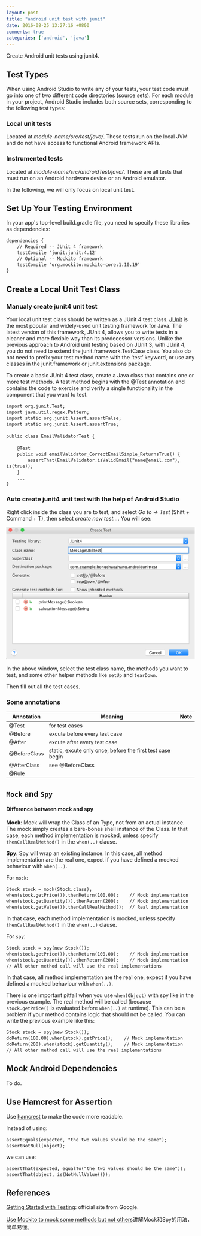 ```yaml
---
layout: post
title: "android unit test with junit"
date: 2016-08-25 13:27:16 +0800
comments: true
categories: ['android', 'java']
---
```


Create Android unit tests using junit4.

<!-- more -->


## Test Types

When using Android Studio to write any of your tests, your test code must go into one of two different code directories (source sets). For each module in your project, Android Studio includes both source sets, corresponding to the following test types:

### Local unit tests

Located at *module-name/src/test/java/*.
These tests run on the local JVM and do not have access to functional Android framework APIs.

### Instrumented tests

Located at *module-name/src/androidTest/java/*.
These are all tests that must run on an Android hardware device or an Android emulator.

In the following, we will only focus on local unit test.

## Set Up Your Testing Environment

In your app's top-level build.gradle file, you need to specify these libraries as dependencies:

```
dependencies {
    // Required -- JUnit 4 framework
    testCompile 'junit:junit:4.12'
    // Optional -- Mockito framework
    testCompile 'org.mockito:mockito-core:1.10.19'
}
```

## Create a Local Unit Test Class

### Manualy create junit4 unit test

Your local unit test class should be written as a JUnit 4 test class. [JUnit](http://junit.org/junit4/) is the most popular and widely-used unit testing framework for Java. The latest version of this framework, JUnit 4, allows you to write tests in a cleaner and more flexible way than its predecessor versions. Unlike the previous approach to Android unit testing based on JUnit 3, with JUnit 4, you do not need to extend the junit.framework.TestCase class. You also do not need to prefix your test method name with the ‘test’ keyword, or use any classes in the junit.framework or junit.extensions package.

To create a basic JUnit 4 test class, create a Java class that contains one or more test methods. A test method begins with the @Test annotation and contains the code to exercise and verify a single functionality in the component that you want to test.

```
import org.junit.Test;
import java.util.regex.Pattern;
import static org.junit.Assert.assertFalse;
import static org.junit.Assert.assertTrue;

public class EmailValidatorTest {

    @Test
    public void emailValidator_CorrectEmailSimple_ReturnsTrue() {
        assertThat(EmailValidator.isValidEmail("name@email.com"), is(true));
    }
    ...
}
```

### Auto create junit4 unit test with the help of Android Studio

Right click inside the class you are to test, and select *Go to -> Test* (Shift + Command + T), then select *create new test...*. You will see:

![auto_create_junit4_unit_test.png](/images/auto_create_junit4_unit_test.png)

In the above window, select the test class name, the methods you want to test, and some other helper methods like `setUp` and `tearDown`.

Then fill out all the test cases. 

### Some annotations

Annotation | Meaning | Note
---|---|---
@Test | for test cases | 
@Before | excute before every test case | 
@After | excute after every test case |
@BeforeClass | static, excute only once, before the first test case begin |
@AfterClass | see @BeforeClass |
@Rule |

## `Mock` and `Spy`


#### Difference between mock and spy

**Mock**: Mock will wrap the Class of an Type, not from an actual instance. The mock simply creates a bare-bones shell instance of the Class. In that case, each method implementation is mocked, unless specify `thenCallRealMethod()` in the `when(..)` clause.

**Spy**: Spy will wrap an existing instance. In this case, all method implementation are the real one, expect if you have defined a mocked behaviour with `when(..)`.

For `mock`:

```
Stock stock = mock(Stock.class);
when(stock.getPrice()).thenReturn(100.00);    // Mock implementation
when(stock.getQuantity()).thenReturn(200);    // Mock implementation
when(stock.getValue()).thenCallRealMethod();  // Real implementation
```

In that case, each method implementation is mocked, unless specify `thenCallRealMethod()` in the `when(..)` clause.

For `spy`:

```
Stock stock = spy(new Stock());
when(stock.getPrice()).thenReturn(100.00);    // Mock implementation
when(stock.getQuantity()).thenReturn(200);    // Mock implementation
// All other method call will use the real implementations
```

In that case, all method implementation are the real one, expect if you have defined a mocked behaviour with `when(..)`.

There is one important pitfall when you use `when(Object)` with spy like in the previous example. The real method will be called (because `stock.getPrice()` is evaluated before `when(..)` at runtime). This can be a problem if your method contains logic that should not be called. You can write the previous example like this:

```
Stock stock = spy(new Stock());
doReturn(100.00).when(stock).getPrice();    // Mock implementation
doReturn(200).when(stock).getQuantity();    // Mock implementation
// All other method call will use the real implementations
```

## Mock Android Dependencies

To do.

## Use Hamcrest for Assertion
Use [hamcrest](https://github.com/hamcrest/hamcrest-junit) to make the code more readable.

Instead of using:

```
assertEquals(expected, "the two values should be the same");
assertNotNull(object);
```

we can use:

```
assertThat(expected, equalTo("the two values should be the same"));
assertThat(object, is(NotNullValue()));
```

## References
[Getting Started with Testing](https://developer.android.com/training/testing/start/index.html): official site from Google.

[Use Mockito to mock some methods but not others](http://stackoverflow.com/questions/14970516/use-mockito-to-mock-some-methods-but-not-others)讲解Mock和Spy的用法，简单易懂。
